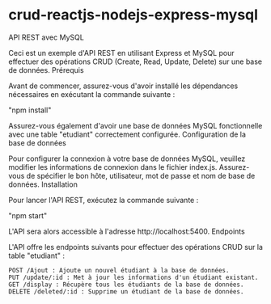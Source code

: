 # crud-reactjs-nodejs-express-mysql

API REST avec MySQL

Ceci est un exemple d'API REST en utilisant Express et MySQL pour effectuer des opérations CRUD (Create, Read, Update, Delete) sur une base de données.
Prérequis

Avant de commencer, assurez-vous d'avoir installé les dépendances nécessaires en exécutant la commande suivante :

"npm install"

Assurez-vous également d'avoir une base de données MySQL fonctionnelle avec une table "etudiant" correctement configurée.
Configuration de la base de données

Pour configurer la connexion à votre base de données MySQL, veuillez modifier les informations de connexion dans le fichier index.js. Assurez-vous de spécifier le bon hôte, utilisateur, mot de passe et nom de base de données.
Installation

Pour lancer l'API REST, exécutez la commande suivante :

"npm start"

L'API sera alors accessible à l'adresse http://localhost:5400.
Endpoints

L'API offre les endpoints suivants pour effectuer des opérations CRUD sur la table "etudiant" :

    POST /Ajout : Ajoute un nouvel étudiant à la base de données.
    PUT /update/:id : Met à jour les informations d'un étudiant existant.
    GET /display : Récupère tous les étudiants de la base de données.
    DELETE /deleted/:id : Supprime un étudiant de la base de données.
